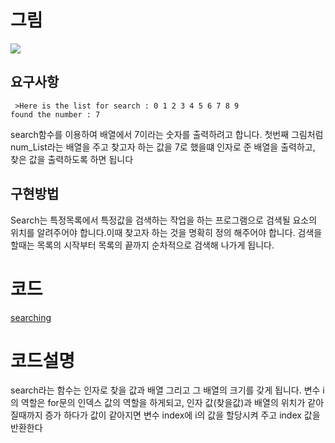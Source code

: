 # 그림
![](./img/search.png?raw=true)

## 요구사항
```{r, engine='bash', count_lines}
 >Here is the list for search : 0 1 2 3 4 5 6 7 8 9
found the number : 7

```
search함수를 이용하여 배열에서 7이라는 숫자를 출력하려고 합니다.
첫번째 그림처럼 num_List라는 배열을 주고 찾고자 하는 값을 7로 했을떄
인자로 준 배열을 출력하고, 찾은 값을 출력하도록 하면 됩니다 

## 구현방법
Search는 특정목록에서 특정값을 검색하는 작업을 하는 프로그램으로 검색될 요소의 위치를 알려주어야 합니다.이때 찾고자 하는 것을 명확히 정의 해주어야 합니다.
검색을 할때는 목록의 시작부터 목록의 끝까지 순차적으로 검색해 나가게 됩니다.

# 코드
[searching](./workbooksearch.c)

# 코드설명
search라는 함수는 인자로 찾을 값과 배열 그리고 그 배열의 크기를 갖게 됩니다.
변수 i의 역할은 for문의 인덱스 값의 역할을 하게되고, 
인자 값(찾을값)과 배열의 위치가 같아 질때까지 증가 하다가 값이 같아지면
변수 index에 i의 값을 할당시켜 주고 index 값을 반환한다 



